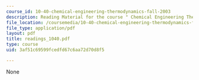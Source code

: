 ```yaml
---
course_id: 10-40-chemical-engineering-thermodynamics-fall-2003
description: Reading Material for the course " Chemical Engineering Thermodynamics".
file_location: /coursemedia/10-40-chemical-engineering-thermodynamics-fall-2003/3af51c69599fcedfd67c6aa72d70d8f5_readings_1040.pdf
file_type: application/pdf
layout: pdf
title: readings_1040.pdf
type: course
uid: 3af51c69599fcedfd67c6aa72d70d8f5

---
```

None